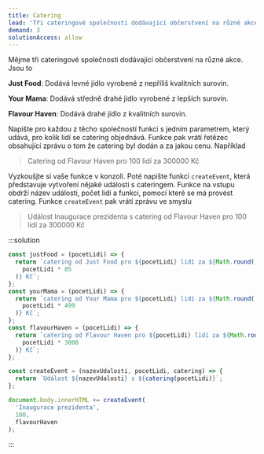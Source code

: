 ```yaml
---
title: Catering
lead: 'Tři cateringové společnosti dodávající občerstvení na různé akce.'
demand: 3
solutionAccess: allow
---
```


Mějme tři cateringové společnosti dodávající občerstvení na různé akce. Jsou to

**Just Food**: Dodává levné jídlo vyrobené z nepříliš kvalitních surovin.

**Your Mama**: Dodává středně drahé jídlo vyrobené z lepších surovin.

**Flavour Haven**: Dodává drahé jídlo z kvalitních surovin.

Napište pro každou z těcho společností funkci s jedním parametrem, který udává, pro kolik lidí se catering objednává. Funkce pak vrátí řetězec obsahující zprávu o tom že catering byl dodán a za jakou cenu. Například

> Catering od Flavour Haven pro 100 lidí za 300000 Kč

Vyzkoušjte si vaše funkce v konzoli. Poté napište funkci `createEvent`, která představuje vytvoření nějaké události s cateringem. Funkce na vstupu obdrží název události, počet lidí a funkci, pomocí které se má provést catering. Funkce `createEvent` pak vrátí zprávu ve smyslu

> Událost Inaugurace prezidenta s catering od Flavour Haven pro 100 lidí za 300000 Kč

:::solution

```js
const justFood = (pocetLidi) => {
  return `catering od Just Food pro ${pocetLidi} lidí za ${Math.round(
    pocetLidi * 85
  )} Kč`;
};
const yourMama = (pocetLidi) => {
  return `catering od Your Mama pro ${pocetLidi} lidí za ${Math.round(
    pocetLidi * 499
  )} Kč`;
};
const flavourHaven = (pocetLidi) => {
  return `catering od Flavour Haven pro ${pocetLidi} lidí za ${Math.round(
    pocetLidi * 3000
  )} Kč`;
};

const createEvent = (nazevUdalosti, pocetLidi, catering) => {
  return `Událost ${nazevUdalosti} s ${catering(pocetLidi)}`;
};

document.body.innerHTML += createEvent(
  'Inaugurace prezidenta',
  100,
  flavourHaven
);
```

:::
